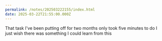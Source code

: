 ```yaml
---
permalink: /notes/202503222155/index.html
date: 2025-03-22T21:55:00.000Z
---
```


That task I've been putting off for two months only took five minutes to do I just wish there was something I could learn from this